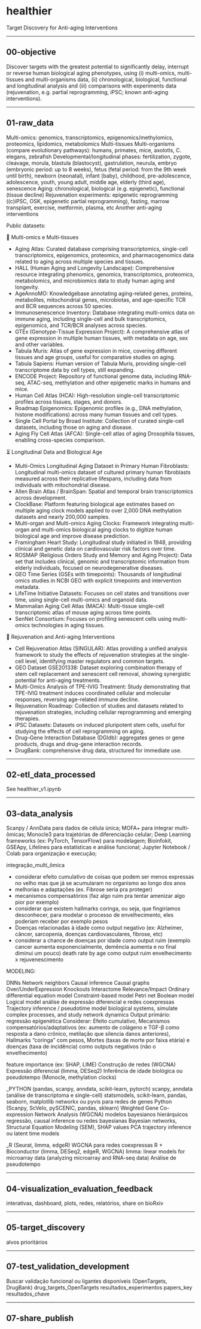# healthier

Target Discovery for Anti-aging Interventions

------------------------------------------------

## 00-objective

Discover targets with the greatest potential to significantly delay, interrupt or reverse human biological aging phenotypes, using (i) multi-omics, multi-tissues and multi-organisms data, (ii) chronological, biological, functional and longitudinal analysis and (iii) comparisons with experiments data (rejuvenation, e.g. partial reprogramming, iPSC; known anti-aging interventions).

------------------------------------------------

## 01-raw_data

Multi-omics: genomics, transcriptomics, epigenomics/methylomics, proteomics, lipidomics, metabolomics
Multi-tissues
Multi-organisms (compare evolutionary pathways): humans, primates, mice, axolotls, C. elegans, zebrafish
Developmental/longitudinal phases: fertilization, zygote, cleavage, morula, blastula (blastocyst), gastrulation, neurula, embryo (embryonic period: up to 8 weeks), fetus (fetal period: from the 9th week until birth), newborn (neonatal), infant (baby), childhood, pre-adolescence, adolescence, youth, young adult, middle age, elderly (third age), senescence
Aging: chronological, biological (e.g. epigenetic), functional (tissue decline)
Rejuvenation experiments: epigenetic reprogramming ((c)iPSC, OSK, epigenetic partial reprogramming), fasting, marrow transplant, exercise, metformin, plasma, etc
Another anti-aging interventions

Public datasets:

🧬 Multi-omics e Multi-tissues
- Aging Atlas: Curated database comprising transcriptomics, single-cell transcriptomics, epigenomics, proteomics, and pharmacogenomics data related to aging across multiple species and tissues.
- HALL (Human Aging and Longevity Landscape): Comprehensive resource integrating phenomics, genomics, transcriptomics, proteomics, metabolomics, and microbiomics data to study human aging and longevity.
- AgeAnnoMO: Knowledgebase annotating aging-related genes, proteins, metabolites, mitochondrial genes, microbiotas, and age-specific TCR and BCR sequences across 50 species.
- Immunosenescence Inventory: Database integrating multi-omics data on immune aging, including single-cell and bulk transcriptomics, epigenomics, and TCR/BCR analyses across species.
- GTEx (Genotype-Tissue Expression Project): A comprehensive atlas of gene expression in multiple human tissues, with metadata on age, sex and other variables.
- Tabula Muris: Atlas of gene expression in mice, covering different tissues and age groups, useful for comparative studies on aging.
- Tabula Sapiens: Human version of Tabula Muris, providing single-cell transcriptome data by cell types, still expanding.
- ENCODE Project: Repository of functional genome data, including RNA-seq, ATAC-seq, methylation and other epigenetic marks in humans and mice.
- Human Cell Atlas (HCA): High-resolution single-cell transcriptomic profiles across tissues, stages, and donors.
- Roadmap Epigenomics: Epigenomic profiles (e.g., DNA methylation, histone modifications) across many human tissues and cell types.
- Single Cell Portal by Broad Institute: Collection of curated single-cell datasets, including those on aging and disease.
- Aging Fly Cell Atlas (AFCA): Single-cell atlas of aging Drosophila tissues, enabling cross-species comparison.

⏳ Longitudinal Data and Biological Age
- Multi-Omics Longitudinal Aging Dataset in Primary Human Fibroblasts: Longitudinal multi-omics dataset of cultured primary human fibroblasts measured across their replicative lifespans, including data from individuals with mitochondrial disease.
- Allen Brain Atlas / BrainSpan: Spatial and temporal brain transcriptomics across development.
- ClockBase: Platform featuring biological age estimates based on multiple aging clock models applied to over 2,000 DNA methylation datasets and nearly 200,000 samples.
- Multi-organ and Multi-omics Aging Clocks: Framework integrating multi-organ and multi-omics biological aging clocks to digitize human biological age and improve disease prediction.
- Framingham Heart Study: Longitudinal study initiated in 1948, providing clinical and genetic data on cardiovascular risk factors over time.
- ROSMAP (Religious Orders Study and Memory and Aging Project): Data set that includes clinical, genomic and transcriptomic information from elderly individuals, focused on neurodegenerative diseases.
- GEO Time Series (GSEs with timepoints): Thousands of longitudinal omics studies in NCBI GEO with explicit timepoints and intervention metadata.
- LifeTime Initiative Datasets: Focuses on cell states and transitions over time, using single-cell multi-omics and organoid data.
- Mammalian Aging Cell Atlas (MACA): Multi-tissue single-cell transcriptomic atlas of mouse aging across time points.
- SenNet Consortium: Focuses on profiling senescent cells using multi-omics technologies in aging tissues.

🔬 Rejuvenation and Anti-aging Interventions
- Cell Rejuvenation Atlas (SINGULAR): Atlas providing a unified analysis framework to study the effects of rejuvenation strategies at the single-cell level, identifying master regulators and common targets.
- GEO Dataset GSE201338: Dataset exploring combination therapy of stem cell replacement and senescent cell removal, showing synergistic potential for anti-aging treatments.
- Multi-Omics Analysis of TPE-IVIG Treatment: Study demonstrating that TPE-IVIG treatment induces coordinated cellular and molecular responses, reversing age-related immune decline.
- Rejuvenation Roadmap: Collection of studies and datasets related to rejuvenation strategies, including cellular reprogramming and emerging therapies.
- iPSC Datasets: Datasets on induced pluripotent stem cells, useful for studying the effects of cell reprogramming on aging.
- Drug–Gene Interaction Database (DGIdb): aggregates genes or gene products, drugs and drug-gene interaction records.
- DrugBank: comprehensive drug data, structured for immediate use.

------------------------------------------------

## 02-etl_data_processed

See healthier_v1.ipynb

------------------------------------------------

## 03-data_analysis

Scanpy / AnnData para dados de célula única;
MOFA+ para integrar multi-ômicas;
Monocle3 para trajetórias de diferenciação celular;
Deep Learning frameworks (ex: PyTorch, TensorFlow) para modelagem;
Bioinfokit, GSEApy, Lifelines para estatísticas e análise funcional;
Jupyter Notebook / Colab para organização e execução;

integração_multi_ômica
- considerar efeito cumulativo de coisas que podem ser menos expressas no velho mas que já se acumularam no organismo ao longo dos anos
- melhorias e adaptações (ex. Fibrose seria pra proteger)
- mecanismos compensatórios (faz algo ruim pra tentar amenizar algo pior por exemplo) 
- considerar que existem hallmarks coringa, ou seja, que fingiríamos desconhecer, para modelar o processo de envelhecimento, eles poderiam receber por exemplo pesos
- Doenças relacionadas à idade como output negativo (ex: Alzheimer, câncer, sarcopenia, doenças cardiovasculares, fibrose, etc)
- considerar a chance de doenças por idade como output ruim (exemplo cancer aumenta exponencialmente, demência aumenta e no final diminui um pouco)
death rate by age como output ruim
envelhecimento x rejuvenescimento

MODELING:

DNNs
Network neighbors
Causal inference
Causal graphs
Over/UnderExpression
Knockouts
Interactome
Relevance/Impact
Ordinary differential equation model
Constraint-based model
Petri net
Boolean model
Logical model
análise de expressão diferencial e redes coexpressas
Trajectory inference / pseudotime
model biological systems, simulate complex processes, and study network dynamics
Output primário: regressão epigenética
Considerar: Efeito cumulativo, Mecanismos compensatórios/adaptativos (ex: aumento de colágeno e TGF-β como resposta a dano crônico, metilação que silencia danos anteriores), Hallmarks “coringa” com pesos, Mortes (taxas de morte por faixa etária) e doenças (taxa de incidência) como outputs negativos (não o envelhecimento)

feature importance (ex: SHAP, LIME)
Construção de redes (WGCNA)
Expressão diferencial (limma, DESeq2)
Inferência de idade biológica ou pseudotempo (Monocle, methylation clocks)

_PYTHON (pandas, scanpy, anndata, scikit-learn, pytorch)
scanpy, anndata (análise de transcriptoma e single-cell)
statsmodels, scikit-learn, pandas, seaborn, matplotlib
networkx ou pyvis para redes de genes
Python (Scanpy, ScVelo, pySCENIC, pandas, sklearn)
Weighted Gene Co-expression Network Analysis (WGCNA)
modelos bayesianos hierárquicos
regressão, causal inference ou redes bayesianas
Bayesian networks, Structural Equation Modeling (SEM), SHAP values
PCA 
trajectory inference ou latent time models

_R (Seurat, limma, edgeR) 
WGCNA para redes coexpressas
R + Bioconductor (limma, DESeq2, edgeR, WGCNA)
limma: linear models for microarray data (analyzing microarray and RNA-seq data)
Análise de pseudotempo

------------------------------------------------

## 04-visualization_evaluation_feedback

interativas, dashboard, plots, redes, relatórios, share on bioRxiv

-----------------------------------------------

## 05-target_discovery

alvos prioritários

-----------------------------------------------

## 07-test_validation_development

Buscar validação funcional ou ligantes disponíveis (OpenTargets, DrugBank)
drug_targets_OpenTargets
resultados_experimentos
papers_key
resultados_chave

-----------------------------------------------

## 07-share_publish

